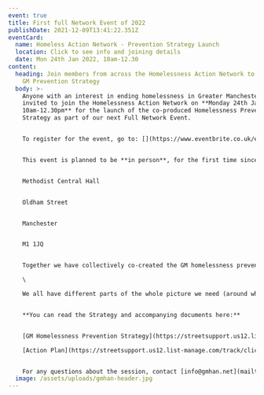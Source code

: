 ```yaml
---
event: true
title: First full Network Event of 2022
publishDate: 2021-12-09T13:41:22.351Z
eventCard:
  name: Homeless Action Network - Prevention Strategy Launch
  location: Click to see info and joining details
  date: Mon 24th Jan 2022, 10am-12.30
content:
  heading: Join members from across the Homelessness Action Network to launch the
    GM Prevention Strategy
  body: >-
    Anyone with an interest in ending homelessness in Greater Manchester is
    invited to join the Homelessness Action Network on **Monday 24th January,
    10am-12.30pm** for the launch of the co-produced Homelessness Prevention
    Strategy as part of our next Full Network Event.


    To register for the event, go to: [](https://www.eventbrite.co.uk/e/gm-homelessness-action-network-local-homelessness-partnerships-tickets-181228367927)


    This event is planned to be **in person**, for the first time since the start of COVID pandemic, at:


    Methodist Central Hall


    Oldham Street


    Manchester


    M1 1JQ


    Together we have collectively co-created the GM homelessness prevention strategy that gives us our vision, so this is opportunity to look at the gap between where we are now and this vision, and see what we can do together to realise it. We will mainly be working in locality groups, so **please take some time to think who else from your locality it would be good to have there, and send on this invitation**.\

    \

    We all have different parts of the whole picture we need (around whats happening and potential solutions. Bringing people with new information, resources, ideas and connections into the room opens up more options. Do you know people working on alternative housing models? Organisations with access to different resources? Community based initiatives? Please invite them along.


    **You can read the Strategy and accompanying documents here:**


    [GM Homelessness Prevention Strategy](https://streetsupport.us12.list-manage.com/track/click?u=da9a1d4bb2b1a69a981456972&id=8eaed683f1&e=20f4d60d20)\

    [Action Plan](https://streetsupport.us12.list-manage.com/track/click?u=da9a1d4bb2b1a69a981456972&id=c210de20d1&e=20f4d60d20)


    For any questions about the session, contact [info@gmhan.net](mailto:info@gmhan.net)
  image: /assets/uploads/gmhan-header.jpg
---
```

